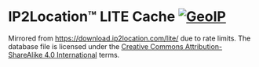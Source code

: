 # IP2Location™ LITE Cache [![GeoIP](https://github.com/OpenRA/GeoIP-Database/actions/workflows/geoip.yml/badge.svg)](https://github.com/OpenRA/GeoIP-Database/actions/workflows/geoip.yml)
Mirrored from https://download.ip2location.com/lite/ due to rate limits. The database file is licensed under the [Creative Commons Attribution-ShareAlike 4.0 International](https://creativecommons.org/licenses/by-sa/4.0/) terms.
